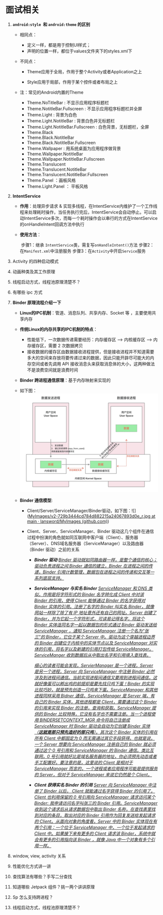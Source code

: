 #      面试相关

1. **`android:style `和 `android:theme` 的区别**

   - 相同点：

     - 定义一样，都是用于控制UI样式；
     - 声明的位置一样，都位于values文件夹下的styles.xml下

   - 不同点：

     - Theme应用于全局，作用于整个Activity或者Application之上

     - Style应用于局部，作用于某个控件或者布局之上

   - 注：常见的Android内置的Theme
     - Theme.NoTitleBar : 不显示应用程序标题栏
     - Theme.NotitleBar.Fullscreen : 不显示应用程序标题栏并全屏
     - Theme.Light : 背景为白色
     - Theme.Light.NotitleBar : 背景白色并无标题栏
     - Theme.Light.NotitleBar.Fullscreen : 白色背景，无标题栏，全屏
     - Theme.Black
     - Theme.Black.NotitleBar
     - Theme.Black.NotitleBar.Fullscreen
     - Theme.Wallpaper : 用系统桌面为应用程序做背景
     - Theme.Wallpaper.NotitleBar
     - Theme.Wallpaper.NotitleBar.Fullscreen
     - Theme.Translucent
     - Theme.Translucent.NotitleBar
     - Theme.Translucent.NotitleBar.Fullscreen
     - Theme.Panel ：画板风格
     - Theme.Light.Panel ： 平板风格



2. **IntentService**

   - **作用**：处理异步请求 & 实现多线程，在IntentService内维护了一个工作线程来处理耗时操作，当任务执行完后，IntentService会自动停止。可以启动IntentService多次，而每一个耗时操作会以串行的方式在IntentService的onHandleIntent回调方法中执行

   - **使用方法**：

     ​    步骤1：继承 `IntentService`类，需复写`onHandleIntent()`方法
     ​    步骤2：在`Manifest.xml`中注册服务
     ​    步骤3：在`Activity`中开启`Service`服务

3. Activity 的四种启动模式

4. 动画种类及其工作原理

5. 线程启动方式，线程池原理清楚不？

6. 有哪些 ipc 方式

7. **Binder 原理流程介绍一下**

   - **Linux的IPC机制**：管道、消息队列、共享内存、Socket 等 ，主要使用共享内存

   - **传统Linux的内存共享的IPC机制的特点**：

     - 性能低下，一次数据传递需要经历：内存缓存区 --> 内核缓存区 --> 内存缓存区，需要 2 次数据拷贝
     - 接收数据的缓存区由数据接收进程提供，但是接收进程并不知道需要多大的空间来存放将要传递过来的数据，因此只能开辟尽可能大的内存空间或者先调用 API 接收消息头来获取消息体的大小，这两种做法不是浪费空间就是浪费时间

   -  **Binder 跨进程通信原理**：基于内存映射来实现的

     - 如下图：![](https://github.com/lansword/MyImages/blob/main/v2-cbd7d2befbed12d4c8896f236df96dbf_r.jpg)

   - **Binder 通信模型**:

     - Client/Server/ServiceManager/Binder驱动，如下图：![]([MyImages/v2-729b3444cd784d882215a24067893d0e_r.jpg at main · lansword/MyImages (github.com)](https://github.com/lansword/MyImages/blob/main/v2-729b3444cd784d882215a24067893d0e_r.jpg))

     - Client、Server、ServiceManager、Binder 驱动这几个组件在通信过程中扮演的角色就如同互联网中客户端（Client）、服务器（Server）、DNS域名服务器（ServiceManager）以及路由器（Binder 驱动）之前的关系

       - ***Binder 驱动***
         <u>*Binder 驱动就如同路由器一样，是整个通信的核心；驱动负责进程之间 Binder 通信的建立，Binder 在进程之间的传递，Binder 引用计数管理，数据包在进程之间的传递和交互等一系列底层支持。*</u>

       - ***ServiceManager 与实名 Binder***
         <u>*ServiceManager 和 DNS 类似，作用是将字符形式的 Binder 名字转化成 Client 中对该 Binder 的引用，使得 Client 能够通过 Binder 的名字获得对 Binder 实体的引用。注册了名字的 Binder 叫实名 Binder，就像网站一样除了除了有 IP 地址意外还有自己的网址。Server 创建了 Binder，并为它起一个字符形式，可读易记得名字，将这个 Binder 实体连同名字一起以数据包的形式通过 Binder 驱动发送给 ServiceManager ，通知 ServiceManager 注册一个名为“张三”的 Binder，它位于某个 Server 中。驱动为这个穿越进程边界的 Binder 创建位于内核中的实体节点以及 ServiceManager 对实体的引用，将名字以及新建的引用打包传给 ServiceManager。ServiceManger 收到数据后从中取出名字和引用填入查找表。*</u>

         <u>*细心的读者可能会发现，ServierManager 是一个进程，Server 是另一个进程，Server 向 ServiceManager 中注册 Binder 必然涉及到进程间通信。当前实现进程间通信又要用到进程间通信，这就好像蛋可以孵出鸡的前提却是要先找只鸡下蛋！Binder 的实现比较巧妙，就是预先创造一只鸡来下蛋。ServiceManager 和其他进程同样采用 Bidner 通信，ServiceManager 是 Server 端，有自己的 Binder 实体，其他进程都是 Client，需要通过这个 Binder 的引用来实现 Binder 的注册，查询和获取。ServiceManager 提供的 Binder 比较特殊，它没有名字也不需要注册。当一个进程使用 BINDERSETCONTEXT_MGR 命令将自己注册成 ServiceManager 时 Binder 驱动会自动为它创建 Binder 实体（**这就是那只预先造好的那只鸡**）。其次这个 Binder 实体的引用在所有 Client 中都固定为 0 而无需通过其它手段获得。也就是说，一个 Server 想要向 ServiceManager 注册自己的 Binder 就必须通过这个 0 号引用和 ServiceManager 的 Binder 通信。类比互联网，0 号引用就好比是域名服务器的地址，你必须预先动态或者手工配置好。要注意的是，这里说的 Client 是相对于 ServiceManager 而言的，一个进程或者应用程序可能是提供服务的 Server，但对于 ServiceManager 来说它仍然是个 Client。*</u>

       - ***Client 获得实名 Binder 的引用***
         <u>*Server 向 ServiceManager 中注册了 Binder 以后， Client 就能通过名字获得 Binder 的引用了。Client 也利用保留的 0 号引用向 ServiceManager 请求访问某个 Binder: 我申请访问名字叫张三的 Binder 引用。ServiceManager 收到这个请求后从请求数据包中取出 Binder 名称，在查找表里找到对应的条目，取出对应的 Binder 引用作为回复发送给发起请求的 Client。从面向对象的角度看，Server 中的 Binder 实体现在有两个引用：一个位于 ServiceManager 中，一个位于发起请求的 Client 中。如果接下来有更多的 Client 请求该 Binder，系统中就会有更多的引用指向该 Binder ，就像 Java 中一个对象有多个引用一样。*</u>

8. window, view, activity 关系
9. 性能优化方式讲一讲

10. 查找算法有哪些？手写二分查找
11. 知道哪些 Jetpack 组件？挑一两个讲讲原理
12. Sp 怎么支持跨进程？
13. 线程启动方式，线程池原理清楚不？